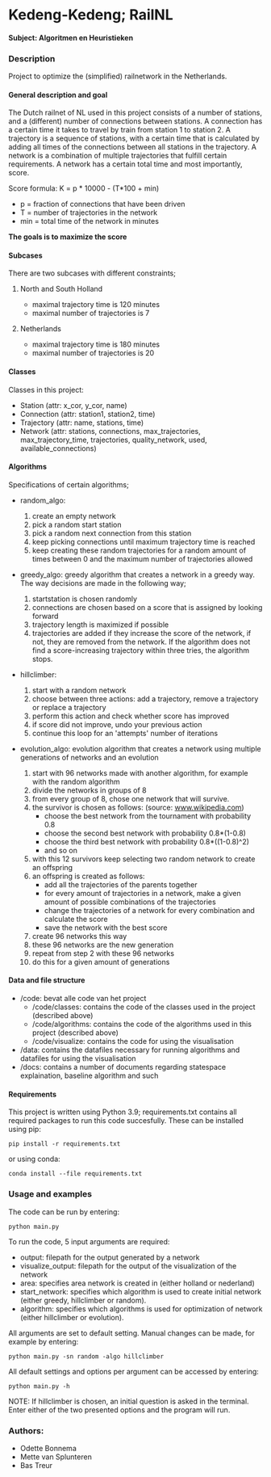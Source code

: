 # Kedeng-Kedeng; RailNL
#### Subject: Algoritmen en Heuristieken

### Description
Project to optimize the (simplified) railnetwork in the Netherlands.

#### General description and goal
The Dutch railnet of NL used in this project consists of a number of stations, and a (different) number of connections between stations.
A connection has a certain time it takes to travel by train from station 1 to station 2.
A trajectory is a sequence of stations, with a certain time that is calculated by adding all times of the connections between all stations in the trajectory.
A network is a combination of multiple trajectories that fulfill certain requirements. A network has a certain total time and most importantly, score.

Score formula: K = p * 10000 - (T*100 + min)
- p = fraction of connections that have been driven
- T = number of trajectories in the network
- min = total time of the network in minutes
  
 __The goals is to maximize the score__ 

#### Subcases
There are two subcases with different constraints;
1) North and South Holland
    - maximal trajectory time is 120 minutes
    - maximal number of trajectories is 7

2) Netherlands
    - maximal trajectory time is 180 minutes
    - maximal number of trajectories is 20

#### Classes 
Classes in this project:
- Station (attr: x_cor, y_cor, name)
- Connection (attr: station1, station2, time)
- Trajectory (attr: name, stations, time)
- Network (attr: stations, connections, max_trajectories, max_trajectory_time, trajectories, quality_network, used, available_connections)

#### Algorithms
Specifications of certain algorithms;
- random_algo: 
    1) create an empty network
    2) pick a random start station 
    3) pick a random next connection from this station
    4) keep picking connections until maximum trajectory time is reached
    5) keep creating these random trajectories for a random amount of times between 0 and the maximum number of trajectories allowed


- greedy_algo: greedy algorithm that creates a network in a greedy way. The way decisions are made in the following way;
    1) startstation is chosen randomly
    2) connections are chosen based on a score that is assigned by looking forward
    3) trajectory length is maximized if possible
    4) trajectories are added if they increase the score of the network, if not, they are removed from the network. If the algorithm does not find a score-increasing trajectory within three tries, the algorithm stops.


 - hillclimber:
    1) start with a random network
    2) choose between three actions: add a trajectory, remove a trajectory or replace a trajectory
    3) perform this action and check whether score has improved
    4) if score did not improve, undo your previous action
    5) continue this loop for an 'attempts' number of iterations


 - evolution_algo: evolution algorithm that creates a network using multiple generations of networks and an evolution 
    1) start with 96 networks made with another algorithm, for example with the random algorithm
    2) divide the networks in groups of 8 
    3) from every group of 8, chose one network that will survive. 
    4) the survivor is chosen as follows: (source: www.wikipedia.com)
        - choose the best network from the tournament with probability 0.8
        - choose the second best network with probability 0.8*(1-0.8)
        - choose the third best network with probability 0.8*((1-0.8)^2)
        - and so on
    5) with this 12 survivors keep selecting two random network to create an offspring 
    6) an offspring is created as follows: 
        - add all the trajectories of the parents together 
        - for every amount of trajectories in a network, make a given amount of possible combinations of the trajectories 
        - change the trajectories of a network for every combination and calculate the score 
        - save the network with the best score 
    7) create 96 networks this way 
    8) these 96 networks are the new generation 
    9) repeat from step 2 with these 96 networks 
    10) do this for a given amount of generations 
    


#### Data and file structure

 * /code: bevat alle code van het project
    * /code/classes: contains the code of the classes used in the project (described above)
    * /code/algorithms: contains the code of the algorithms used in this project (described above)
    * /code/visualize: contains the code for using the visualisation
 * /data: contains the datafiles necessary for running algorithms and datafiles for using the visualisation
 * /docs: contains a number of documents regarding statespace explaination, baseline algorithm and such 


#### Requirements
This project is written using Python 3.9;
requirements.txt contains all required packages to run this code succesfully. 
These can be installed using pip:
```
pip install -r requirements.txt
```

or using conda:
```
conda install --file requirements.txt
```

### Usage and examples
The code can be run by entering:

```
python main.py
```

To run the code, 5 input arguments are required:
- output: filepath for the output generated by a network
- visualize_output: filepath for the output of the visualization of the network
- area: specifies area network is created in (either holland or nederland)
- start_network: specifies which algorithm is used to create initial network (either greedy, hillclimber or random). 
- algorithm: specifies which algorithms is used for optimization of network (either hillclimber or evolution). 

All arguments are set to default setting. Manual changes can be made, for example by entering:

```
python main.py -sn random -algo hillclimber
```

All default settings and options per argument can be accessed by entering:

```
python main.py -h
```
NOTE: If hillclimber is chosen, an initial question is asked in the terminal. Enter either of the two presented options and the program will run.


### Authors:
 - Odette Bonnema
 - Mette van Splunteren
 - Bas Treur


